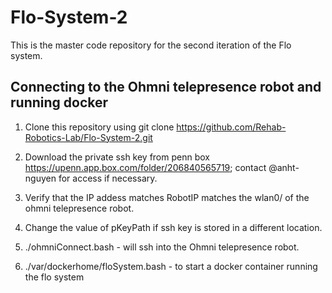 # Flo-System-2
This is the master code repository for the second iteration of the Flo system. 

## Connecting to the Ohmni telepresence robot and running docker
1. Clone this repository using git clone https://github.com/Rehab-Robotics-Lab/Flo-System-2.git 

2. Download the private ssh key from penn box https://upenn.app.box.com/folder/206840565719; contact @anht-nguyen for access if necessary.
3. Verify that the IP addess matches RobotIP matches the wlan0/<IP> of the ohmni telepresence robot. 
4. Change the value of pKeyPath if ssh key is stored in a different location.
5. ./ohmniConnect.bash - will ssh into the Ohmni telepresence robot.
6. ./var/dockerhome/floSystem.bash - to start a docker container running the flo system 
